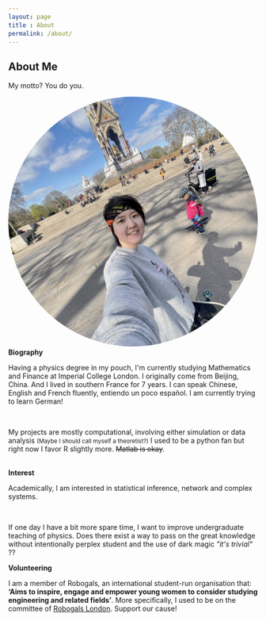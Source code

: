```yaml
---
layout: page
title : About
permalink: /about/
---
```


<h2>About Me</h2>
<p>My motto? You do you.</p>
<img src="https://github.com/yichen96/yichen96.github.io/blob/main/profilepic.jpeg" alt="ProfilePic" style="border-radius: 50%">
<br>
<div class="manual-post">
  <div class="manual manual-title">
  <strong>Biography</strong>
  </div>
<p>  <div class="manual-content">

<p>Having a physics degree in my pouch, I'm currently studying Mathematics and Finance at Imperial College London. I originally come from Beijing, China. And I lived in southern France for 7 years. I can speak Chinese, English and French fluently, entiendo un poco español. I am currently trying to learn German! </p>
<br>
<p>My projects are mostly computational, involving either simulation or data analysis <small>(Maybe I should call myself a theoretist?)</small> I used to be a python fan but right now I favor R slightly more. <s>Matlab is okay</s>.</p>
<br>
</div>

<div class="manual manual-title">
  <strong>Interest</strong>
  </div>
<p>  <div class="manual-content">
<p>Academically, I am interested in statistical inference, network and complex systems.</p>
  <br>
<p>If one day I have a bit more spare time, I want to improve undergraduate teaching of physics. Does there exist a way to pass on the great knowledge without intentionally perplex student and the use of dark magic <i>"it's trivial"</i> ??</p>

</div>

<div class="manual manual-title">
  <strong>Volunteering</strong>
  </div>
<p>  <div class="manual-content">
<p>I am a member of Robogals, an international student-run organisation that: <b>‘Aims to inspire, engage and empower young women to consider studying engineering and related fields’</b>. More specifically, I used to be on the committee of <a href="https://union.ic.ac.uk/cag/robogals">Robogals London</a>. Support our cause!</p>
</div>
